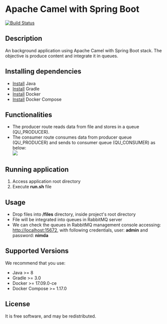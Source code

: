 # Apache Camel with Spring Boot

[![Build Status](http://buzz-build-aws.dextra-sw.com:8080/buildStatus/icon?job=DEV-API-Parts-And-Services-Deploy)](http://buzz-build-aws.dextra-sw.com:8080/job/DEV-API-Parts-And-Services-Deploy/)

## Description
An background application using Apache Camel with Spring Boot stack. The objective is produce content and integrate it in queues.

## Installing dependencies
- [Install](http://www.oracle.com/technetwork/java/javase/downloads/index.html) Java
- [Install](https://gradle.org/install/) Gradle
- [Install](https://docs.docker.com/engine/installation/) Docker
- [Install](https://docs.docker.com/compose/install/) Docker Compose

## Functionalities
- The producer route reads data from file and stores in a queue (QU_PRODUCER).
- The consumer route consumes data from producer queue (QU_PRODUCER) and sends to consumer queue (QU_CONSUMER) as below:<br/>
![](https://preview.ibb.co/isr19b/Screenshot_from_2017_12_07_17_09_11.png)

## Running application
1. Access application root directory
2. Execute **run.sh** file
    
## Usage
- Drop files into **/files** directory, inside project's root directory 
- File will be integrated into queues in RabbitMQ server
- We can check the queues in RabbitMQ management console accessing: [http://localhost:15672](http://localhost:15672), with following credentials, user: **admin** and password: **nimda**   

## Supported Versions
We recommend that you use:
 - Java >= 8
 - Gradle >= 3.0
 - Docker >= 17.09.0-ce
 - Docker Compose >= 1.17.0
     
## License
It is free software, and may be redistributed.
